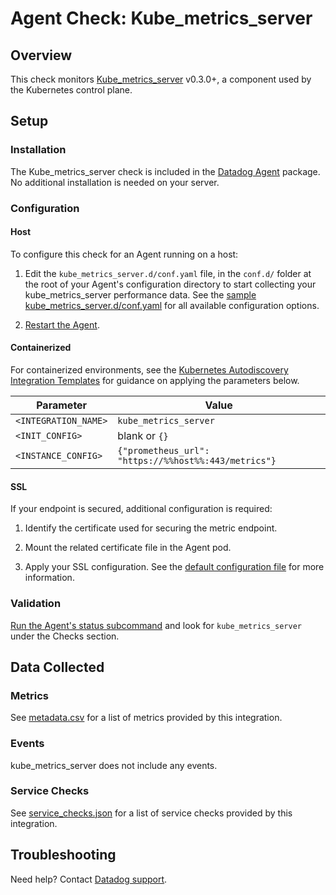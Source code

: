 # Agent Check: Kube_metrics_server

## Overview

This check monitors [Kube_metrics_server][1] v0.3.0+, a component used by the Kubernetes control plane.

## Setup

### Installation

The Kube_metrics_server check is included in the [Datadog Agent][2] package. No additional installation is needed on your server.

### Configuration

<!-- xxx tabs xxx -->
<!-- xxx tab "Host" xxx -->

#### Host

To configure this check for an Agent running on a host:

1. Edit the `kube_metrics_server.d/conf.yaml` file, in the `conf.d/` folder at the root of your Agent's configuration directory to start collecting your kube_metrics_server performance data. See the [sample kube_metrics_server.d/conf.yaml][3] for all available configuration options.

2. [Restart the Agent][4].

<!-- xxz tab xxx -->
<!-- xxx tab "Containerized" xxx -->

#### Containerized

For containerized environments, see the [Kubernetes Autodiscovery Integration Templates][5] for guidance on applying the parameters below.

| Parameter            | Value                                                |
| -------------------- | ---------------------------------------------------- |
| `<INTEGRATION_NAME>` | `kube_metrics_server `                                         |
| `<INIT_CONFIG>`      | blank or `{}`                                        |
| `<INSTANCE_CONFIG>`  | `{"prometheus_url": "https://%%host%%:443/metrics"}` |

<!-- xxz tab xxx -->
<!-- xxz tabs xxx -->

#### SSL

If your endpoint is secured, additional configuration is required:

1. Identify the certificate used for securing the metric endpoint.

2. Mount the related certificate file in the Agent pod.

3. Apply your SSL configuration. See the [default configuration file][6] for more information.

### Validation

[Run the Agent's status subcommand][7] and look for `kube_metrics_server` under the Checks section.

## Data Collected

### Metrics

See [metadata.csv][8] for a list of metrics provided by this integration.

### Events

kube_metrics_server does not include any events.

### Service Checks

See [service_checks.json][9] for a list of service checks provided by this integration.

## Troubleshooting

Need help? Contact [Datadog support][10].


[1]: https://github.com/kubernetes-incubator/metrics-server
[2]: https://app.datadoghq.com/account/settings#agent
[3]: https://github.com/DataDog/integrations-core/blob/master/kube_metrics_server/datadog_checks/kube_metrics_server/data/conf.yaml.example
[4]: https://docs.datadoghq.com/agent/guide/agent-commands/#restart-the-agent
[5]: https://docs.datadoghq.com/agent/kubernetes/integrations/
[6]: https://github.com/DataDog/integrations-core/blob/master/openmetrics/datadog_checks/openmetrics/data/conf.yaml.example
[7]: https://docs.datadoghq.com/agent/guide/agent-commands/#agent-status-and-information
[8]: https://github.com/DataDog/integrations-core/blob/master/kube_metrics_server/metadata.csv
[9]: https://github.com/DataDog/integrations-core/blob/master/kube_metrics_server/assets/service_checks.json
[10]: https://docs.datadoghq.com/help/

